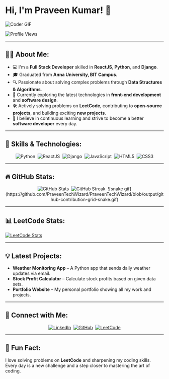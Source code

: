 # Hi, I'm Praveen Kumar! 👋

![Coder GIF](https://media.giphy.com/media/qgQUggAC3Pfv687qPC/giphy.gif)

![Profile Views](https://komarev.com/ghpvc/?username=PraveenTechWizard&color=blue&style=flat-square)

---

## 👨‍💻 **About Me**:
- 💻 I'm a **Full Stack Developer** skilled in **ReactJS**, **Python**, and **Django**.
- 🎓 Graduated from **Anna University, BIT Campus**.
- 🔍 Passionate about solving complex problems through **Data Structures & Algorithms**.
- 🌱 Currently exploring the latest technologies in **front-end development** and **software design**.
- 🛠 Actively solving problems on **LeetCode**, contributing to **open-source projects**, and building exciting **new projects**.
- 🚀 I believe in continuous learning and strive to become a better **software developer** every day.

---

## 🚀 **Skills & Technologies**:

<div align="center">
  <img src="https://img.shields.io/badge/-Python-FFD43B?style=for-the-badge&logo=python&logoColor=blue" alt="Python">&nbsp;
  <img src="https://img.shields.io/badge/-ReactJS-61DAFB?style=for-the-badge&logo=react&logoColor=black" alt="ReactJS">&nbsp;
  <img src="https://img.shields.io/badge/-Django-092E20?style=for-the-badge&logo=django&logoColor=white" alt="Django">&nbsp;
  <img src="https://img.shields.io/badge/-JavaScript-F7DF1E?style=for-the-badge&logo=javascript&logoColor=black" alt="JavaScript">&nbsp;
  <img src="https://img.shields.io/badge/-HTML5-E34F26?style=for-the-badge&logo=html5&logoColor=white" alt="HTML5">&nbsp;
  <img src="https://img.shields.io/badge/-CSS3-1572B6?style=for-the-badge&logo=css3&logoColor=white" alt="CSS3">
</div>

---

## 🔥 **GitHub Stats**:

<div align="center">
  <img src="https://github-readme-stats.vercel.app/api?username=PraveenTechWizard&show_icons=true&theme=radical" alt="GitHub Stats">&nbsp;
  <img src="https://github-readme-streak-stats.herokuapp.com/?user=PraveenTechWizard&theme=radical&hide_border=true" alt="GitHub Streak">&nbsp;
 ![snake gif](https://github.com/PraveenTechWizard/PraveenTechWizard/blob/output/github-contribution-grid-snake.gif)

</div>

---

## 📊 **LeetCode Stats**:
<a href="https://leetcode.com/YourLeetCodeUsername">
    <img src="https://leetcard.jacoblin.cool/Lucy000?theme=dark&font=Fira%20Code&ext=heatmap" alt="LeetCode Stats">
</a>

---

## 💡 **Latest Projects**:
- **Weather Monitoring App** – A Python app that sends daily weather updates via email.
- **Stock Profit Calculator** – Calculate stock profits based on given data sets.
- **Portfolio Website** – My personal portfolio showing all my work and projects.

---

## 💬 **Connect with Me**:
<div align="center">
  <a href="https://linkedin.com/in/praveen-kumar"><img src="https://img.shields.io/badge/LinkedIn-Praveen%20Kumar-blue?style=for-the-badge&logo=linkedin" alt="LinkedIn"></a>&nbsp;
  <a href="https://github.com/PraveenTechWizard"><img src="https://img.shields.io/badge/GitHub-PraveenTechWizard-black?style=for-the-badge&logo=github" alt="GitHub"></a>&nbsp;
  <a href="https://leetcode.com/YourLeetCodeUsername"><img src="https://img.shields.io/badge/LeetCode-YourUsername-orange?style=for-the-badge&logo=leetcode" alt="LeetCode"></a>
</div>

---

## 🌟 **Fun Fact**:
I love solving problems on **LeetCode** and sharpening my coding skills. Every day is a new challenge and a step closer to mastering the art of coding.
